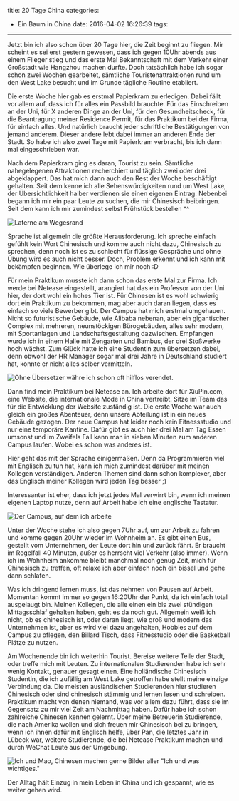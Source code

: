 title: 20 Tage China
categories:
  - Ein Baum in China
date: 2016-04-02 16:26:39
tags:
---


Jetzt bin ich also schon über 20 Tage hier, die Zeit beginnt zu fliegen. Mir scheint es sei erst gestern gewesen, dass ich gegen 10Uhr abends aus einem Flieger stieg und das erste Mal Bekanntschaft mit dem Verkehr einer Großstadt wie Hangzhou machen durfte. Doch tatsächlich habe ich sogar schon zwei Wochen gearbeitet, sämtliche Touristenattraktionen rund um den West Lake besucht und im Grunde tägliche Routine etabliert.

<!-- more -->

Die erste Woche hier gab es erstmal Papierkram zu erledigen. Dabei fällt vor allem auf, dass ich für alles ein Passbild brauchte. Für das Einschreiben an der Uni, für X anderen Dinge an der Uni, für den Gesundheitscheck, für die Beantragung meiner Residence Permit, für das Praktikum bei der Firma, für einfach alles. Und natürlich braucht jeder schriftliche Bestätigungen von jemand anderem. Dieser andere lebt dabei immer an anderen Ende der Stadt. So habe ich also zwei Tage mit Papierkram verbracht, bis ich dann mal eingeschrieben war.

Nach dem Papierkram ging es daran, Tourist zu sein. Sämtliche nahegelegenen Attraktionen recherchiert und täglich zwei oder drei abgeklappert. Das hat mich dann auch den Rest der Woche beschäftigt gehalten. Seit dem kenne ich alle Sehenswürdigkeiten rund um West Lake, der Übersichtlichkeit halber verdienen sie einen eigenen Eintrag. Nebenbei begann ich mir ein paar Leute zu suchen, die mir Chinesisch beibringen. Seit dem kann ich mir zumindest selbst Frühstück bestellen ^^

![Laterne am Wegesrand](/images/china/lantern-long.JPG)


Sprache ist allgemein die größte Herausforderung. Ich spreche einfach gefühlt kein Wort Chinesisch und komme auch nicht dazu, Chinesisch zu sprechen, denn noch ist es zu schlecht für flüssige Gespräche und ohne Übung wird es auch nicht besser. Doch, Problem erkennt und ich kann mit bekämpfen beginnen. Wie überlege ich mir noch :D

Für mein Praktikum musste ich dann schon das erste Mal zur Firma. Ich werde bei Netease eingestellt, arangiert hat das ein Professor von der Uni hier, der dort wohl ein hohes Tier ist. Für Chinesen ist es wohl schwierig dort ein Praktikum zu bekommen, mag aber auch daran liegen, dass es einfach so viele Bewerber gibt. Der Campus hat mich erstmal umgehauen. Nicht so futuristische Gebäude, wie Alibaba nebenan, aber ein gigantischer Complex mit mehreren, neunstöckigen Bürogebäuden, alles sehr modern, mit Sportanlagen und Landschaftsgestaltung dazwischen. Empfangen wurde ich in einem Halle mit Zengarten und Bambus, der drei Stoßwerke hoch wächst. Zum Glück hatte ich eine Studentin zum übersetzen dabei, denn obwohl der HR Manager sogar mal drei Jahre in Deutschland studiert hat, konnte er nicht alles selber vermitteln.

![Ohne Übersetzer währe ich schon oft hilflos verendet.](/images/china/firma-charlene.jpg)

Dann find mein Praktikum bei Netease an. Ich arbeite dort für XiuPin.com, eine Website, die internationale Mode in China vertreibt. Sitze im Team das für die Entwicklung der Website zuständig ist. Die erste Woche war auch gleich ein großes Abenteuer, denn unsere Abteilung ist in ein neues Gebäude gezogen. Der neue Campus hat leider noch kein Fitnessstudio und nur eine temporäre Kantine. Dafür gibt es auch hier drei Mal am Tag Essen umsonst und im Zweifels Fall kann man in sieben Minuten zum anderen Campus laufen. Wobei es schon was anderes ist.

Hier geht das mit der Sprache einigermaßen. Denn da Programmieren viel mit Englisch zu tun hat, kann ich mich zumindest darüber mit meinen Kollegen verständigen. Anderen Themen sind dann schon komplexer, aber das Englisch meiner Kollegen wird jeden Tag besser ;)

Interessanter ist eher, dass ich jetzt jedes Mal verwirrt bin, wenn ich meinen eigenen Laptop nutze, denn auf Arbeit habe ich eine englische Tastatur.

![Der Campus, auf dem ich arbeite](/images/china/netease-campus.jpg)

Unter der Woche stehe ich also gegen 7Uhr auf, um zur Arbeit zu fahren und komme gegen 20Uhr wieder im Wohnheim an. Es gibt einen Bus, gestellt vom Unternehmen, der Leute dort hin und zurück fährt. Er braucht im Regelfall 40 Minuten, außer es herrscht viel Verkehr (also immer). Wenn ich im Wohnheim ankomme bleibt manchmal noch genug Zeit, mich für Chinesisch zu treffen, oft relaxe ich aber einfach noch ein bissel und gehe dann schlafen.

Was ich dringend lernen muss, ist das nehmen von Pausen auf Arbeit. Momentan kommt immer so gegen 16:20Uhr der Punkt, da ich einfach total ausgelaugt bin. Meinen Kollegen, die alle einen ein bis zwei stündigen Mittagsschlaf gehalten haben, geht es da noch gut. Allgemein weiß ich nicht, ob es chinesisch ist, oder daran liegt, wie groß und modern das Unternehmen ist, aber es wird viel dazu angehalten, Hobbies auf dem Campus zu pflegen, den Billard Tisch, dass Fitnesstudio oder die Basketball Plätze zu nutzen.

Am Wochenende bin ich weiterhin Tourist. Bereise weitere Teile der Stadt, oder treffe mich mit Leuten. Zu internationalen Studierenden habe ich sehr wenig Kontakt, genauer gesagt einen. Eine holländische Chinesisch Studentin, die ich zufällig am West Lake getroffen habe stellt meine einzige Verbindung da. Die meisten ausländischen Studierenden hier studieren Chinesisch oder sind chinesisch stämmig und lernen lesen und schreiben. Praktikum macht von denen niemand, was vor allem dazu führt, dass sie im Gegensatz zu mir viel Zeit am Nachmittag haben. Dafür habe ich schon zahlreiche Chinesen kennen gelernt. Über meine Betreuerin Studierende, die nach Amerika wollen und sich freuen mir Chinesisch bei zu bringen, wenn ich ihnen dafür mit Englisch helfe, über Pan, die letztes Jahr in Lübeck war, weitere Studierende, die bei Netease Praktikum machen und durch WeChat Leute aus der Umgebung.

![Ich und Mao, Chinesen machen gerne Bilder aller "Ich und was wichtiges."](/images/china/ich-mao.JPG)

Der Alltag hält Einzug in mein Leben in China und ich gespannt, wie es weiter gehen wird.
